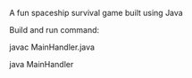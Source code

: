 A fun spaceship survival game built using Java 

Build and run command:

javac MainHandler.java

java MainHandler
